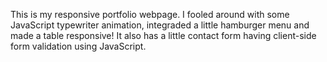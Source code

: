 This is my responsive portfolio webpage.
I fooled around with some JavaScript typewriter animation, integraded a little hamburger menu and made a table responsive!
It also has a little contact form having client-side form validation using JavaScript.

